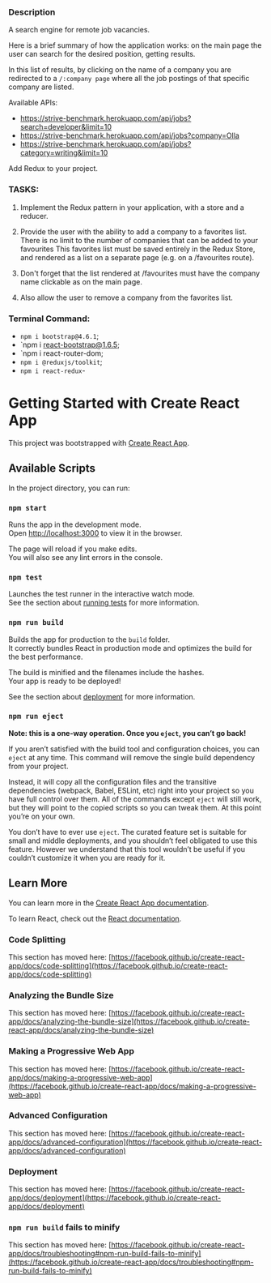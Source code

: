 ### Description 
A search engine for remote job vacancies.

Here is a brief summary of how the application works:
on the main page the user can search for the desired position,
getting results.

In this list of results, by clicking on the name of a company
you are redirected to a `/:company page`
where all the job postings of that specific company are listed.

Available APIs:
- https://strive-benchmark.herokuapp.com/api/jobs?search=developer&limit=10
- https://strive-benchmark.herokuapp.com/api/jobs?company=Olla
- https://strive-benchmark.herokuapp.com/api/jobs?category=writing&limit=10

     
Add Redux to your project.

### TASKS:
1. Implement the Redux pattern in your application, with a store and a reducer.

2. Provide the user with the ability to add a company to a favorites list.
   There is no limit to the number of companies that can be added to your favourites
   This favorites list must be saved entirely in the Redux Store, and rendered
   as a list on a separate page (e.g. on a /favourites route).

3. Don't forget that the list rendered at /favourites
   must have the company name clickable as on the main page.

4. Also allow the user to remove a company from the favorites list.

### Terminal Command: 
- `npm i bootstrap@4.6.1`;
- `npm i react-bootstrap@1.6.5;
- `npm i react-router-dom;
- `npm i @reduxjs/toolkit`;
- `npm i react-redux`-
   
   
   
   


# Getting Started with Create React App

This project was bootstrapped with [Create React App](https://github.com/facebook/create-react-app).

## Available Scripts

In the project directory, you can run:

### `npm start`

Runs the app in the development mode.\
Open [http://localhost:3000](http://localhost:3000) to view it in the browser.

The page will reload if you make edits.\
You will also see any lint errors in the console.

### `npm test`

Launches the test runner in the interactive watch mode.\
See the section about [running tests](https://facebook.github.io/create-react-app/docs/running-tests) for more information.

### `npm run build`

Builds the app for production to the `build` folder.\
It correctly bundles React in production mode and optimizes the build for the best performance.

The build is minified and the filenames include the hashes.\
Your app is ready to be deployed!

See the section about [deployment](https://facebook.github.io/create-react-app/docs/deployment) for more information.

### `npm run eject`

**Note: this is a one-way operation. Once you `eject`, you can’t go back!**

If you aren’t satisfied with the build tool and configuration choices, you can `eject` at any time. This command will remove the single build dependency from your project.

Instead, it will copy all the configuration files and the transitive dependencies (webpack, Babel, ESLint, etc) right into your project so you have full control over them. All of the commands except `eject` will still work, but they will point to the copied scripts so you can tweak them. At this point you’re on your own.

You don’t have to ever use `eject`. The curated feature set is suitable for small and middle deployments, and you shouldn’t feel obligated to use this feature. However we understand that this tool wouldn’t be useful if you couldn’t customize it when you are ready for it.

## Learn More

You can learn more in the [Create React App documentation](https://facebook.github.io/create-react-app/docs/getting-started).

To learn React, check out the [React documentation](https://reactjs.org/).

### Code Splitting

This section has moved here: [https://facebook.github.io/create-react-app/docs/code-splitting](https://facebook.github.io/create-react-app/docs/code-splitting)

### Analyzing the Bundle Size

This section has moved here: [https://facebook.github.io/create-react-app/docs/analyzing-the-bundle-size](https://facebook.github.io/create-react-app/docs/analyzing-the-bundle-size)

### Making a Progressive Web App

This section has moved here: [https://facebook.github.io/create-react-app/docs/making-a-progressive-web-app](https://facebook.github.io/create-react-app/docs/making-a-progressive-web-app)

### Advanced Configuration

This section has moved here: [https://facebook.github.io/create-react-app/docs/advanced-configuration](https://facebook.github.io/create-react-app/docs/advanced-configuration)

### Deployment

This section has moved here: [https://facebook.github.io/create-react-app/docs/deployment](https://facebook.github.io/create-react-app/docs/deployment)

### `npm run build` fails to minify

This section has moved here: [https://facebook.github.io/create-react-app/docs/troubleshooting#npm-run-build-fails-to-minify](https://facebook.github.io/create-react-app/docs/troubleshooting#npm-run-build-fails-to-minify)
